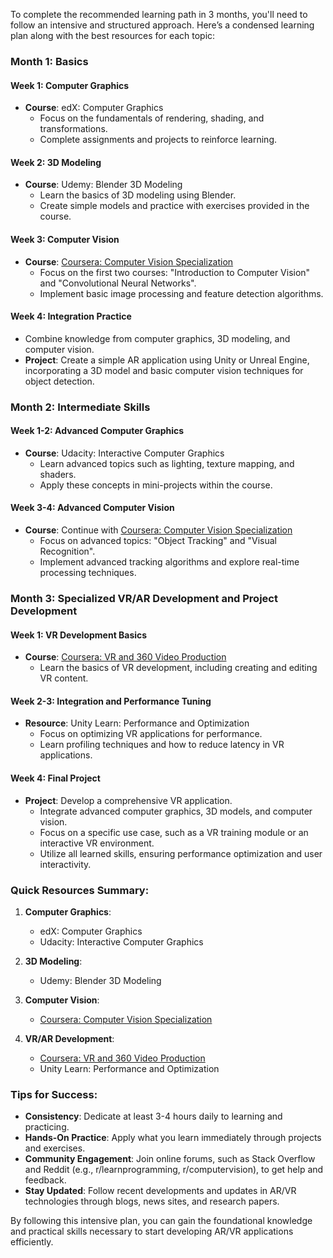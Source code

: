 To complete the recommended learning path in 3 months, you'll need to follow an intensive and structured approach. Here’s a condensed learning plan along with the best resources for each topic:

### Month 1: Basics

#### Week 1: Computer Graphics

- **Course**: edX: Computer Graphics
    - Focus on the fundamentals of rendering, shading, and transformations.
    - Complete assignments and projects to reinforce learning.

#### Week 2: 3D Modeling

- **Course**: Udemy: Blender 3D Modeling
    - Learn the basics of 3D modeling using Blender.
    - Create simple models and practice with exercises provided in the course.

#### Week 3: Computer Vision

- **Course**: [Coursera: Computer Vision Specialization](https://www.coursera.org/specializations/computer-vision)
    - Focus on the first two courses: "Introduction to Computer Vision" and "Convolutional Neural Networks".
    - Implement basic image processing and feature detection algorithms.

#### Week 4: Integration Practice

- Combine knowledge from computer graphics, 3D modeling, and computer vision.
- **Project**: Create a simple AR application using Unity or Unreal Engine, incorporating a 3D model and basic computer vision techniques for object detection.

### Month 2: Intermediate Skills

#### Week 1-2: Advanced Computer Graphics

- **Course**: Udacity: Interactive Computer Graphics
    - Learn advanced topics such as lighting, texture mapping, and shaders.
    - Apply these concepts in mini-projects within the course.

#### Week 3-4: Advanced Computer Vision

- **Course**: Continue with [Coursera: Computer Vision Specialization](https://www.coursera.org/specializations/computer-vision)
    - Focus on advanced topics: "Object Tracking" and "Visual Recognition".
    - Implement advanced tracking algorithms and explore real-time processing techniques.

### Month 3: Specialized VR/AR Development and Project Development

#### Week 1: VR Development Basics

- **Course**: [Coursera: VR and 360 Video Production](https://www.coursera.org/learn/vr)
    - Learn the basics of VR development, including creating and editing VR content.

#### Week 2-3: Integration and Performance Tuning

- **Resource**: Unity Learn: Performance and Optimization
    - Focus on optimizing VR applications for performance.
    - Learn profiling techniques and how to reduce latency in VR applications.

#### Week 4: Final Project

- **Project**: Develop a comprehensive VR application.
    - Integrate advanced computer graphics, 3D models, and computer vision.
    - Focus on a specific use case, such as a VR training module or an interactive VR environment.
    - Utilize all learned skills, ensuring performance optimization and user interactivity.

### Quick Resources Summary:

1. **Computer Graphics**:
    
    - edX: Computer Graphics
    - Udacity: Interactive Computer Graphics
2. **3D Modeling**:
    
    - Udemy: Blender 3D Modeling
3. **Computer Vision**:
    
    - [Coursera: Computer Vision Specialization](https://www.coursera.org/specializations/computer-vision)
4. **VR/AR Development**:
    
    - [Coursera: VR and 360 Video Production](https://www.coursera.org/learn/vr)
    - Unity Learn: Performance and Optimization

### Tips for Success:

- **Consistency**: Dedicate at least 3-4 hours daily to learning and practicing.
- **Hands-On Practice**: Apply what you learn immediately through projects and exercises.
- **Community Engagement**: Join online forums, such as Stack Overflow and Reddit (e.g., r/learnprogramming, r/computervision), to get help and feedback.
- **Stay Updated**: Follow recent developments and updates in AR/VR technologies through blogs, news sites, and research papers.

By following this intensive plan, you can gain the foundational knowledge and practical skills necessary to start developing AR/VR applications efficiently.